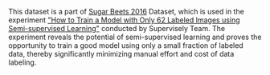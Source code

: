 This dataset is a part of [Sugar Beets 2016](https://datasetninja.com/sugar-beets-2016) Dataset, which is used in the experiment ["How to Train a Model with Only 62 Labeled Images using Semi-supervised Learning"](https://supervisely.com/blog/train-a-model-with-62-labeled-images-hrda-semi-supervised) conducted by Supervisely Team. The experiment reveals the potential of semi-supervised learning and proves the opportunity to train a good model using only a small fraction of labeled data, thereby significantly minimizing manual effort and cost of data labeling.
